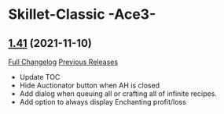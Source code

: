 # Skillet-Classic  -Ace3-

## [1.41](https://github.com/b-morgan/Skillet-Classic/tree/1.41) (2021-11-10)
[Full Changelog](https://github.com/b-morgan/Skillet-Classic/compare/1.40...1.41) [Previous Releases](https://github.com/b-morgan/Skillet-Classic/releases)

- Update TOC  
- Hide Auctionator button when AH is closed  
- Add dialog when queuing all or crafting all of infinite recipes.  
- Add option to always display Enchanting profit/loss  
